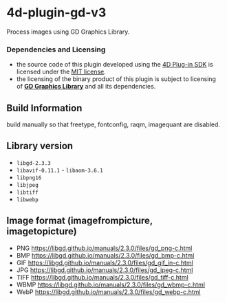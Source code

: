 # 4d-plugin-gd-v3
Process images using GD Graphics Library.

### Dependencies and Licensing

* the source code of this plugin developed using the [4D Plug-in SDK](https://github.com/4d/4D-Plugin-SDK) is licensed under the [MIT license](https://github.com/miyako/4d-plugin-gs/blob/master/LICENSE).
* the licensing of the binary product of this plugin is subject to licensing of [**GD Graphics Library**](https://github.com/libgd/libgd) and all its dependencies.

## Build Information

build manually so that freetype, fontconfig, raqm, imagequant are disabled.

## Library version

* `libgd-2.3.3`
* `libavif-0.11.1` - `libaom-3.6.1`
* `libpng16`
* `libjpeg`
* `libtiff`
* `libwebp`

## Image format (imagefrompicture, imagetopicture)

* PNG https://libgd.github.io/manuals/2.3.0/files/gd_png-c.html
* BMP https://libgd.github.io/manuals/2.3.0/files/gd_bmp-c.html
* GIF https://libgd.github.io/manuals/2.3.0/files/gd_gif_in-c.html
* JPG https://libgd.github.io/manuals/2.3.0/files/gd_jpeg-c.html
* TIFF https://libgd.github.io/manuals/2.3.0/files/gd_tiff-c.html
* WBMP https://libgd.github.io/manuals/2.3.0/files/gd_wbmp-c.html
* WebP https://libgd.github.io/manuals/2.3.0/files/gd_webp-c.html 

